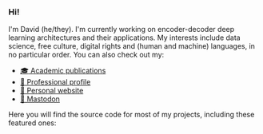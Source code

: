 ### Hi!

I'm David (he/they). I'm currently working on encoder-decoder deep learning architectures and their applications. My interests include data science, free culture, digital rights and (human and machine) languages, in no particular order. You can also check out my:

- [:mortar_board: Academic publications](https://scholar.google.com/citations?user=FRv_MwYAAAAJ&view_op=list_works&sortby=pubdate)
- [:briefcase: Professional profile](https://linkedin.com/in/fdavidcl)
- [:bust_in_silhouette: Personal website](https://deivi.ch)
- <a rel="me nofollow" href="https://tese.la/@david">:elephant: Mastodon</a>

Here you will find the source code for most of my projects, including these featured ones:

<!--
**fdavidcl/fdavidcl** is a ✨ _special_ ✨ repository because its `README.md` (this file) appears on your GitHub profile.

Here are some ideas to get you started:

- 🔭 I’m currently working on ...
- 🌱 I’m currently learning ...
- 👯 I’m looking to collaborate on ...
- 🤔 I’m looking for help with ...
- 💬 Ask me about ...
- 📫 How to reach me: ...
- 😄 Pronouns: ...
- ⚡ Fun fact: ...
-->
